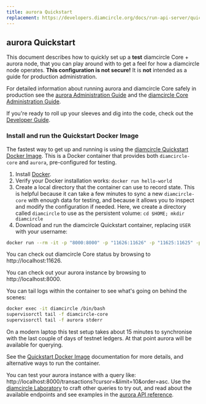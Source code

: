 ```yaml
---
title: aurora Quickstart
replacement: https://developers.diamcircle.org/docs/run-api-server/quickstart/
---
```

## aurora Quickstart
This document describes how to quickly set up a **test** diamcircle Core + aurora node, that you can play around with to get a feel for how a diamcircle node operates. **This configuration is not secure!** It is **not** intended as a guide for production administration.

For detailed information about running aurora and diamcircle Core safely in production see the [aurora Administration Guide](admin.md) and the [diamcircle Core Administration Guide](https://www.diamcircle.org/developers/diamcircle-core/software/admin.html).

If you're ready to roll up your sleeves and dig into the code, check out the [Developer Guide](developing.md).

### Install and run the Quickstart Docker Image
The fastest way to get up and running is using the [diamcircle Quickstart Docker Image](https://github.com/diamcircle/docker-diamcircle-core-aurora). This is a Docker container that provides both `diamcircle-core` and `aurora`, pre-configured for testing.

1. Install [Docker](https://www.docker.com/get-started).
2. Verify your Docker installation works: `docker run hello-world`
3. Create a local directory that the container can use to record state. This is helpful because it can take a few minutes to sync a new `diamcircle-core` with enough data for testing, and because it allows you to inspect and modify the configuration if needed. Here, we create a directory called `diamcircle` to use as the persistent volume:
`cd $HOME; mkdir diamcircle`
4. Download and run the diamcircle Quickstart container, replacing `USER` with your username:

```bash
docker run --rm -it -p "8000:8000" -p "11626:11626" -p "11625:11625" -p"8002:5432" -v $HOME/diamcircle:/opt/diamcircle --name diamcircle diamcircle/quickstart --testnet
```

You can check out diamcircle Core status by browsing to http://localhost:11626.

You can check out your aurora instance by browsing to http://localhost:8000.

You can tail logs within the container to see what's going on behind the scenes:
```bash
docker exec -it diamcircle /bin/bash
supervisorctl tail -f diamcircle-core
supervisorctl tail -f aurora stderr
```

On a modern laptop this test setup takes about 15 minutes to synchronise with the last couple of days of testnet ledgers. At that point aurora will be available for querying. 

See the [Quickstart Docker Image](https://github.com/diamcircle/docker-diamcircle-core-aurora) documentation for more details, and alternative ways to run the container. 

You can test your aurora instance with a query like: http://localhost:8000/transactions?cursor=&limit=10&order=asc. Use the [diamcircle Laboratory](https://www.diamcircle.org/laboratory/) to craft other queries to try out,
and read about the available endpoints and see examples in the [aurora API reference](https://www.diamcircle.org/developers/aurora/reference/).


